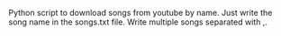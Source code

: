Python script to download songs from youtube by name.
Just write the song name in the songs.txt file. Write multiple songs separated with ,.
